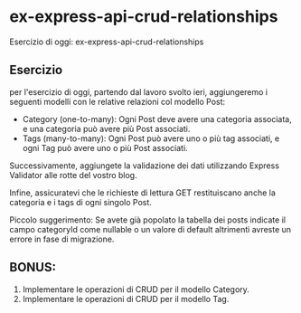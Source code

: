 # ex-express-api-crud-relationships

Esercizio di oggi: ex-express-api-crud-relationships
## Esercizio
per l'esercizio di oggi, partendo dal lavoro svolto ieri, aggiungeremo i seguenti modelli con le relative relazioni col modello Post:
- Category (one-to-many): Ogni Post deve avere una categoria associata, e una categoria può avere più Post associati.
- Tags (many-to-many): Ogni Post può avere uno o più tag associati, e ogni Tag può avere uno o più Post associati.

Successivamente, aggiungete la validazione dei dati utilizzando Express Validator alle rotte del vostro blog.

Infine, assicuratevi che le richieste di lettura GET restituiscano anche la categoria e i tags di ogni singolo Post.

Piccolo suggerimento: Se avete già popolato la tabella dei posts indicate il campo categoryId come nullable o un valore di default altrimenti avreste un errore in fase di migrazione.
## BONUS:
1. Implementare le operazioni di CRUD per il modello Category.
2. Implementare le operazioni di CRUD per il modello Tag.